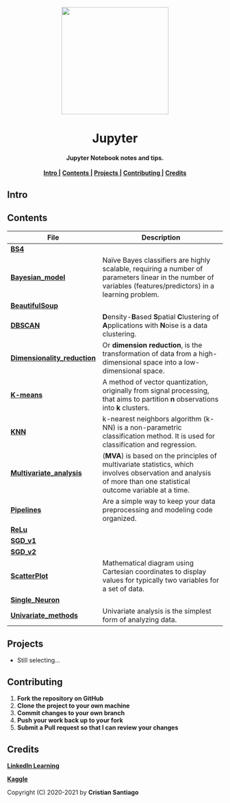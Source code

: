 
<div align = 'center'>
  <img  src='https://user-images.githubusercontent.com/75224625/114259319-68afc200-99a3-11eb-9230-fc20fe66d32b.png' width= 250>
</div>

<h1 align='center'> Jupyter</h1>

<h4 align='center'>Jupyter Notebook notes and tips. </h4>


<p align= 'center'> 
  <b>
    <a href ='#intro' > Intro </a>|
    <a href ='#contents' > Contents </a>|
    <a href ='#project' > Projects </a>|
    <a href ='#contribute'>Contributing </a>|
    <a href ='#credits' > Credits </a>
  </b>
</p>

<h2>
  <a name="intro">Intro </a> 
</h2>

<h2>
  <a name="contents">Contents </a> 
</h2>

File | Description
----------|-------------------------------------------
[**BS4**](https://github.com/engcristian/Python/blob/main/Jupyter/BS4.ipynb)|
[**Bayesian_model**](https://github.com/engcristian/Python/blob/main/Jupyter/Bayesian_model.ipynb)|Naïve Bayes classifiers are highly scalable, requiring a number of parameters linear in the number of variables (features/predictors) in a learning problem.
[**BeautifulSoup**](https://github.com/engcristian/Python/blob/main/Jupyter/BeautifulSoup.ipynb)|
[**DBSCAN**](https://github.com/engcristian/Python/blob/main/Jupyter/DBSCAN.ipynb)|**D**ensity-**B**ased **S**patial **C**lustering of **A**pplications with **N**oise is a data clustering.
[**Dimensionality_reduction**](https://github.com/engcristian/Python/blob/main/Jupyter/Dimensionality_reduction.ipynb)| Or **dimension reduction**, is the transformation of data from a high-dimensional space into a low-dimensional space.
[**K-means**](https://github.com/engcristian/Python/blob/main/Jupyter/K-means.ipynb)| A method of vector quantization, originally from signal processing, that aims to partition **n** observations into **k** clusters.
[**KNN**](https://github.com/engcristian/Python/blob/main/Jupyter/KNN.ipynb)| k-nearest neighbors algorithm (k-NN) is a non-parametric classification method.  It is used for classification and regression.
[**Multivariate_analysis**](https://github.com/engcristian/Python/blob/main/Jupyter/Multivariate_analysis.ipynb)|(**MVA**) is based on the principles of multivariate statistics, which involves observation and analysis of more than one statistical outcome variable at a time.
[**Pipelines**](https://github.com/engcristian/Python/blob/main/Jupyter/Pipelines.ipynb)| Are a simple way to keep your data preprocessing and modeling code organized.
[**ReLu**](https://github.com/engcristian/Python/blob/main/Jupyter/ReLu.ipynb)|
[**SGD_v1** ](https://github.com/engcristian/Python/blob/main/Jupyter/SGD_v1.ipynb)|
[**SGD_v2** ](https://github.com/engcristian/Python/blob/main/Jupyter/SGD_v2.ipynb)|
[**ScatterPlot**](https://github.com/engcristian/Python/blob/main/Jupyter/ScatterPlot.ipynb)| Mathematical diagram using Cartesian coordinates to display values for typically two variables for a set of data.
[**Single_Neuron**](https://github.com/engcristian/Python/blob/main/Jupyter/Single_Neuron.ipynb)|
[**Univariate_methods**](https://github.com/engcristian/Python/blob/main/Jupyter/Univariate_methods.ipynb)|Univariate analysis is the simplest form of analyzing data.


<h2>
  <a name="project">Projects </a> 
</h2>

* Still selecting...

<h2>
  <a name="contribute">Contributing </a> 
</h2>


1. **Fork the repository on GitHub**
2. **Clone the project to your own machine**
3. **Commit changes to your own branch**
4. **Push your work back up to your fork**
5. **Submit a Pull request so that I can review your changes**

<h2>
  <a name="credits">Credits </a> 
</h2>


 [**LinkedIn Learning**](https://www.linkedin.com/learning/)
 
 [**Kaggle**](https://www.kaggle.com/)


Copyright (C) 2020-2021 by **Cristian Santiago**
